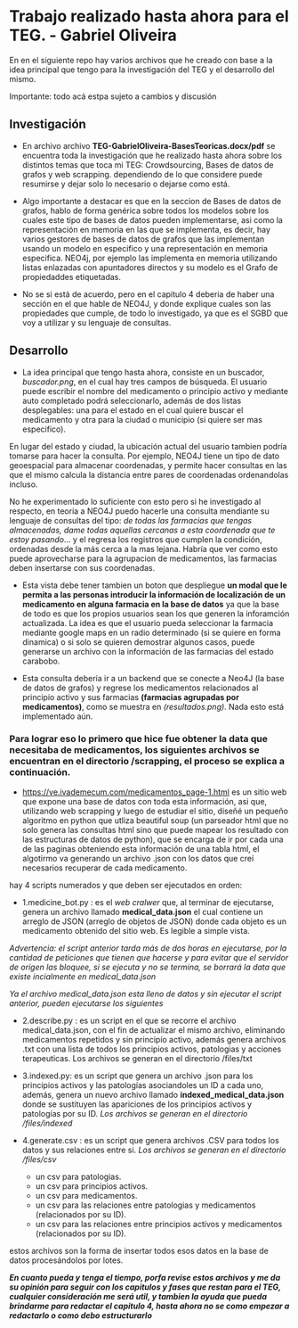 
# Trabajo realizado hasta ahora para el TEG. - Gabriel Oliveira

En en el siguiente repo hay varios archivos que he creado con base a la idea principal que tengo para la investigación del TEG y el desarrollo del mismo. 

Importante: todo acá estpa sujeto a cambios y discusión


## Investigación

- En archivo archivo **TEG-GabrielOliveira-BasesTeoricas.docx/pdf** se encuentra toda la investigación que he realizado hasta ahora sobre los distintos temas que toca mi TEG: Crowdsourcing, Bases de datos de grafos y web scrapping. dependiendo de lo que considere puede resumirse y dejar solo lo necesario o dejarse como está.

- Algo importante a destacar es que en la seccion de Bases de datos de grafos, hablo de forma genérica sobre todos los modelos sobre los cuales este tipo de bases de datos pueden implementarse, asi como la representación en memoria en las que se implementa, es decir, hay varios gestores de bases de datos de grafos que las implementan usando un modelo en especifico y una representación en memoria especifica. NEO4j, por ejemplo las implementa en memoria utilizando listas enlazadas con apuntadores directos y su modelo es el Grafo de propiedaddes etiquetadas.

- No se si está de acuerdo, pero en el capitulo 4 deberia de haber una sección en el que hable de NEO4J, y donde explique cuales son las propiedades que cumple, de todo lo investigado, ya que es el SGBD que voy a utilizar y su lenguaje de consultas.

## Desarrollo

- La idea principal que tengo hasta ahora, consiste en un buscador, *buscador.png*, en el cual hay tres campos de búsqueda. El usuario puede escribir el nombre del medicamento o principio activo y mediante auto completado podrá seleccionarlo, además de dos listas desplegables: una para el estado en el cual quiere buscar el medicamento y otra para la ciudad o municipio (si quiere ser mas especifico). 


En lugar del estado y ciudad, la ubicación actual del usuario tambien podría tomarse para hacer la consulta. Por ejemplo, NEO4J tiene un tipo de dato geoespacial para almacenar coordenadas, y permite hacer consultas en las que el mismo calcula la distancia entre pares de coordenadas ordenandolas incluso.

No he experimentado lo suficiente con esto pero si he investigado al respecto, en teoria a NEO4J puedo hacerle una consulta mendiante su lenguaje de consultas del tipo: *de todas las farmacias que tengas almacenadas, dame todas aquellas cercanas a esta coordenada que te estoy pasando*... y el regresa los registros que cumplen la condición, ordenadas desde la más cerca a la mas lejana. Habría que ver como esto puede aprovecharse para la agrupacion de medicamentos, las farmacias deben insertarse con sus coordenadas.

- Esta vista debe tener tambien un boton que despliegue **un modal que le permita a las personas introducir la información de localización de un medicamento en alguna farmacia en la base de datos** ya que la base de todo es que los propios usuarios sean los que generen la inforamción actualizada. La idea es que el usuario pueda seleccionar la farmacia mediante google maps en un radio determinado (si se quiere en forma dinamica) o si solo se quieren demostrar algunos casos, puede generarse un archivo con la información de las farmacias del estado carabobo.

- Esta consulta debería ir a un backend que se conecte a Neo4J (la base de datos de grafos) y regrese los medicamentos relacionados al principio activo y sus farmacias **(farmacias agrupadas por medicamentos)**, como se muestra en *(resultados.png)*. Nada esto está implementado aún.    

### Para lograr eso lo primero que hice fue obtener la data que necesitaba de medicamentos, los siguientes archivos se encuentran en el directorio /scrapping, el proceso se explica a continuación.  

- https://ve.ivademecum.com/medicamentos_page-1.html es un sitio web que expone una base de datos con toda esta información, asi que, utilizando web scrapping y luego de estudiar el sitio, diseñé un pequeño algoritmo en python que utliza beautiful soup (un parseador html que no solo genera las consultas html sino que puede mapear los resultado con las estructuras de datos de python), que se encarga de ir por cada una de las paginas obteniendo esta información de una tabla html, el algotirmo va generando un archivo .json con los datos que creí necesarios recuperar de cada medicamento.

hay 4 scripts numerados y que deben ser ejecutados en orden:

- 1.medicine_bot.py : es el *web cralwer* que, al terminar de ejecutarse, genera un archivo llamado **medical_data.json** el cual contiene un arreglo de JSON (arreglo de objetos de JSON) donde cada objeto es un medicamento obtenido del sitio web. Es legible a simple vista.

*Advertencia: el script anterior tarda más de dos horas en ejecutarse, por la cantidad de peticiones que tienen que hacerse y para evitar que el servidor de origen las bloquee, si se ejecuta y no se termina, se borrará la data que existe incialmente en medical_data.json*

*Ya el archivo medical_data.json esta lleno de datos y sin ejecutar el script anterior, pueden ejecutarse los siguientes*

- 2.describe.py : es un script en el que se recorre el archivo medical_data.json, con el fin de actualizar el mismo archivo, eliminando medicamentos repetidos y sin principío activo, además genera archivos .txt con una lista de todos los principios activos, patologias y acciones terapeuticas. Los archivos se generan en el directorio /files/txt

- 3.indexed.py: es un script que genera un archivo .json para los principios activos y las patologías asociandoles un ID a cada uno, además, genera un nuevo archivo llamado **indexed_medical_data.json** donde se sustituyen las apariciones de los principios activos y patologías por su ID. *Los archivos se generan en el directorio /files/indexed*

- 4.generate.csv : es un script que genera archivos .CSV para todos los datos y sus relaciones entre si. *Los archivos se generan en el directorio /files/csv*

  - un csv para patologias.
  - un csv para principios activos.
  - un csv para medicamentos.
  - un csv para las relaciones entre patologias y medicamentos (relacionados por su ID).
  - un csv para las relaciones entre principios activos y medicamentos (relacionados por su ID).

 estos archivos son la forma de insertar todos esos datos en la base de datos procesándolos por lotes.


***En cuanto pueda y tenga el tiempo, porfa revise estos archivos y me da su opinión para seguir con los capitulos y fases que restan para el TEG, cualquier consideración me será util, y tambien la ayuda que pueda brindarme para redactar el capitulo 4, hasta ahora no se  como empezar a redactarlo o como debo estructurarlo***
